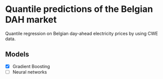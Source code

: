 # Quantile predictions of the Belgian DAH market
 
Quantile regression on Belgian day-ahead electricity prices by using CWE data.

## Models

- [x] Gradient Boosting
- [ ] Neural networks
